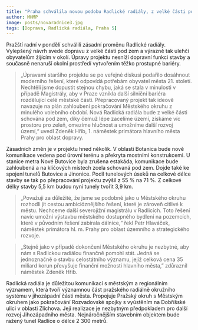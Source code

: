 ```yaml
---
title: "Praha schválila novou podobu Radlické radiály, z velké části povede pod zemí"
author: MHMP
image: posts/novaradnice3.jpg
tags: [Doprava, Radlická radiála, Praha 5]
---
```

 
Pražští radní v pondělí schválili zásadní proměnu Radlické radiály. Vylepšený návrh svede dopravu z velké části pod zem a výrazně tak ulehčí obyvatelům žijícím v okolí. Úpravy projektu nesníží dopravní funkci stavby a současně nenaruší okolní prostředí vytvořením těžko prostupné bariéry.

> „Úpravami staršího projektu se po veřejné diskusi podařilo dosáhnout moderního řešení, které odpovídá potřebám obyvatel města 21. století. Nechtěli jsme dopustit stejnou chybu, jaká se stala v minulosti v případě Magistrály, aby v Praze vznikla další silniční bariéra rozdělující celé městské části. Přepracovaný projekt tak ideově navazuje na plán zahloubení pokračování Městského okruhu z minulého volebního období. Nová Radlická radiála bude z velké části schována pod zem, díky čemuž lépe zacelíme území, získáme víc prostoru pro zeleň, omezíme hlučnost a umožníme další rozvoj území,“ uvedl Zdeněk Hřib, 1. náměstek primátora hlavního města Prahy pro oblast dopravy.

Zásadních změn je v projektu hned několik. V oblasti Botanica bude nově komunikace vedena pod úrovní terénu a překryta mostními konstrukcemi. U stanice metra Nové Butovice byla zrušena estakáda, komunikace bude zahloubená a na klíčových místech zcela schovaná pod zem. Dojde také ke spojení tunelů Butovice a Jinonice. Podíl tunelových úseků na celkové délce stavby se tak po přepracování projektu zvýšil z 55 % na 71 %. Z celkové délky stavby 5,5 km budou nyní tunely tvořit 3,9 km.

> „Považuji za důležité, že jsme se podobně jako u Městského okruhu rozhodli jít cestou ambicióznějšího řešení, které je zároveň citlivé k městu. Nechceme další severojižní magistrálu v Radlicích. Toto řešení navíc umožní výstavbu městského dostupného bydlení na pozemcích, které v původním řešení zabírala dálnice,“ řekl Petr Hlaváček, náměstek primátora hl. m. Prahy pro oblast územního a strategického rozvoje.

> „Stejně jako v případě dokončení Městského okruhu je nezbytné, aby nám s Radlickou radiálou finančně pomohl stát. Jedná se jednoznačně o stavbu celostátního významu, jejíž celková cena 35 miliard korun převyšuje finanční možnosti hlavního města,” zdůraznil náměstek Zdeněk Hřib.

Radlická radiála je důležitou komunikací s městským a regionálním významem, která tvoří významnou část pražského radiálně okružního systému v jihozápadní části města. Propojuje Pražský okruh s Městským okruhem jako pokračování Rozvadovské spojky s vyústěním na Dobříšské ulici v oblasti Zlíchova. Její realizace je nezbytným předpokladem pro další rozvoj Jihozápadního města. Nejnáročnějším stavebním objektem bude ražený tunel Radlice o délce 2 300 metrů.
